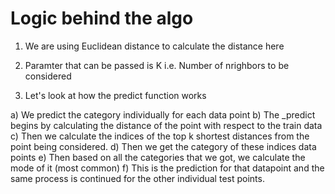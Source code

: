 # Logic behind the algo

1) We are using Euclidean distance to calculate the distance here
2) Paramter that can be passed is K i.e. Number of nrighbors to be considered

3) Let's look at how the predict function works

a) We predict the category individually for each data point
b) The _predict begins by calculating the distance of the point with respect to the train data
c) Then we calculate the indices of the top k shortest distances from the point being considered.
d) Then we get the category of these indices data points
e) Then based on all the categories that we got, we calculate the mode of it (most common)
f) This is the prediction for that datapoint and the same process is continued for the other individual test points.
